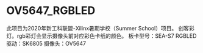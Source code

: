 # OV5647_RGBLED
此项目为2020年新工科联盟-Xilinx暑期学校（Summer School）项目。
创客彩灯。rgb彩灯会显示摄像头前对应彩色卡纸的颜色。
板卡型号：SEA-S7
RGBLED驱动：SK6805
摄像头：OV5647
